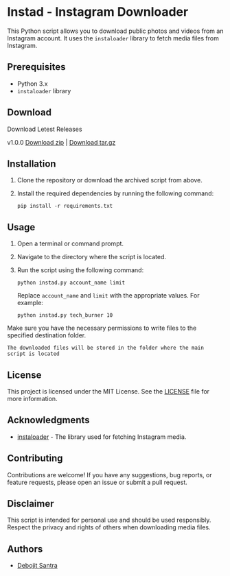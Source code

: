 # Instad - Instagram Downloader

This Python script allows you to download public photos and videos from an Instagram account. It uses the `instaloader` library to fetch media files from Instagram.

## Prerequisites

- Python 3.x
- `instaloader` library

## Download
Download Letest Releases

v1.0.0 [Download zip](https://github.com/debojitsantra/instad/archive/refs/tags/1.0.0.zip)
| [Download tar.gz](https://github.com/debojitsantra/instad/archive/refs/tags/1.0.0.tar.gz)


## Installation

1. Clone the repository or download the archived script from above.
2. Install the required dependencies by running the following command:

   ```shell
   pip install -r requirements.txt
   ```
## Usage

1. Open a terminal or command prompt.
2. Navigate to the directory where the script is located.
3. Run the script using the following command:

   ```shell
   python instad.py account_name limit
   ```

   Replace `account_name` and `limit` with the appropriate values. For example:

   ```shell
   python instad.py tech_burner 10
   ```

Make sure you have the necessary permissions to write files to the specified destination folder.

`The downloaded files will be stored in the folder where the main script is located`
## License

This project is licensed under the MIT License. See the [LICENSE](LICENSE) file for more information.

## Acknowledgments

- [instaloader](https://instaloader.github.io/) - The library used for fetching Instagram media.

## Contributing

Contributions are welcome! If you have any suggestions, bug reports, or feature requests, please open an issue or submit a pull request.

## Disclaimer

This script is intended for personal use and should be used responsibly. Respect the privacy and rights of others when downloading media files.

## Authors

- [Debojit Santra](https://github.com/debojitsantra)
